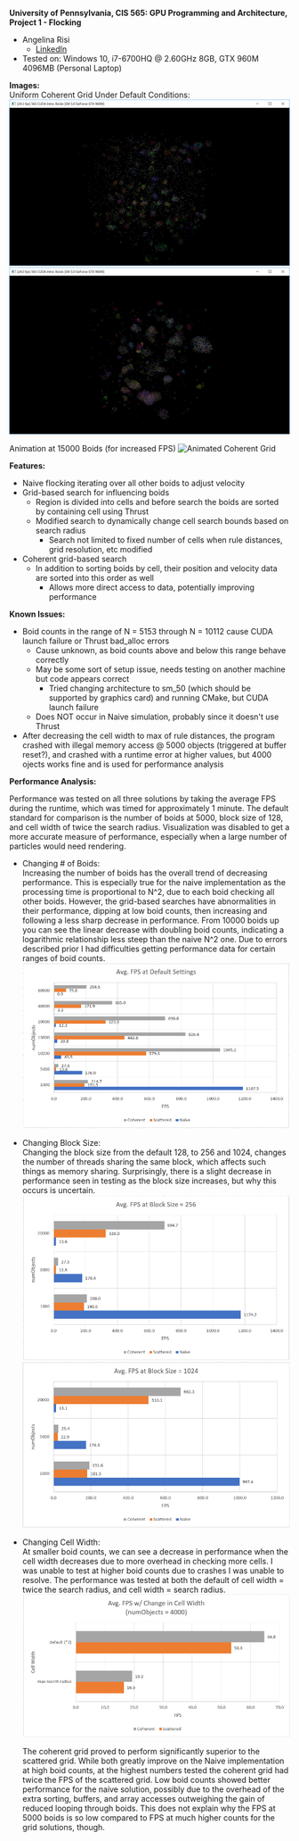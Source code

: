 **University of Pennsylvania, CIS 565: GPU Programming and Architecture,
Project 1 - Flocking**

* Angelina Risi
  * [LinkedIn](www.linkedin.com/in/angelina-risi)
* Tested on: Windows 10, i7-6700HQ @ 2.60GHz 8GB, GTX 960M 4096MB (Personal Laptop)

**Images:**  
Uniform Coherent Grid Under Default Conditions:
  ![Early in Simulation](/images/CoherentGridSim1.PNG)
  ![Late in Simulation](/images/CoherentGridSim3.PNG)
  
Animation at 15000 Boids (for increased FPS)
  ![Animated Coherent Grid](/images/uniformcoherentgrid.gif)

**Features:**  
* Naive flocking iterating over all other boids to adjust velocity
* Grid-based search for influencing boids
  - Region is divided into cells and before search the boids are sorted by containing cell using Thrust
  - Modified search to dynamically change cell search bounds based on search radius
    * Search not limited to fixed number of cells when rule distances, grid resolution, etc modified
* Coherent grid-based search
  - In addition to sorting boids by cell, their position and velocity data are sorted into this order as well
    * Allows more direct access to data, potentially improving performance

**Known Issues:**  
* Boid counts in the range of N = 5153 through N = 10112 cause CUDA launch failure or Thrust bad_alloc errors
  - Cause unknown, as boid counts above and below this range behave correctly
  - May be some sort of setup issue, needs testing on another machine but code appears correct
    * Tried changing architecture to sm_50 (which should be supported by graphics card) and running CMake, but CUDA launch failure
  - Does NOT occur in Naive simulation, probably since it doesn't use Thrust
* After decreasing the cell width to max of rule distances, the program crashed with illegal memory access @ 5000 objects (triggered at buffer reset?), and crashed with a runtime error at higher values, but 4000 ojects works fine and is used for performance analysis
    
**Performance Analysis:**  
  
Performance was tested on all three solutions by taking the average FPS during the runtime, which was timed for approximately 1 minute. The default standard for comparison is the number of boids at 5000, block size of 128, and cell width of twice the search radius. Visualization was disabled to get a more accurate measure of performance, especially when a large number of particles would need rendering.  
  
* Changing # of Boids:  
  Increasing the number of boids has the overall trend of decreasing performance. This is especially true for the naive implementation as the processing time is proportional to N^2, due to each boid checking all other boids. However, the grid-based searches have abnormalities in their performance, dipping at low boid counts, then increasing and following a less sharp decrease in performance. From 10000 boids up you can see the linear decrease with doubling boid counts, indicating a logarithmic relationship less steep than the naive N^2 one. Due to errors described prior I had difficulties getting performance data for certain ranges of boid counts.
  ![FPS Graph w/ Change in Boid Count](/images/defaultFPS.PNG)

* Changing Block Size:  
  Changing the block size from the default 128, to 256 and 1024, changes the number of threads sharing the same block, which affects such things as memory sharing. Surprisingly, there is a slight decrease in performance seen in testing as the block size increases, but why this occurs is uncertain.
  ![FPS at Block Size 256](/images/block256FPS.PNG)
  ![FPS at Block Size 1024](/images/block1024FPS.PNG)

* Changing Cell Width:  
  At smaller boid counts, we can see a decrease in performance when the cell width decreases due to more overhead in checking more cells. I was unable to test at higher boid counts due to crashes I was unable to resolve. The performance was tested at both the default of cell width = twice the search radius, and cell width = search radius.
  ![FPS Graph w/ Change in CellWidth](/images/cellWidthFPS.PNG)  
    
  The coherent grid proved to perform significantly superior to the scattered grid. While both greatly improve on the Naive implementation at high boid counts, at the highest numbers tested the coherent grid had twice the FPS of the scattered grid. Low boid counts showed better performance for the naive solution, possibly due to the overhead of the extra sorting, buffers, and array accesses outweighing the gain of reduced looping through boids. This does not explain why the FPS at 5000 boids is so low compared to FPS at much higher counts for the grid solutions, though.

  
